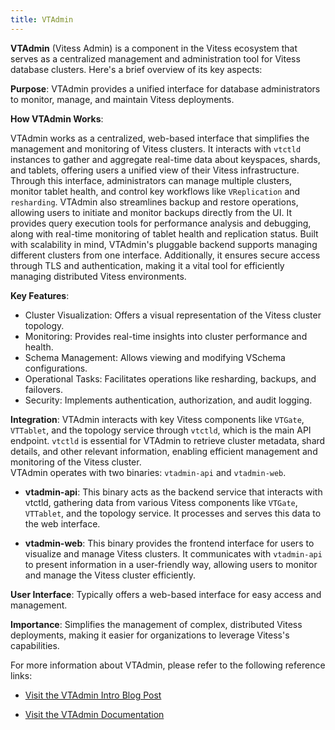 ```yaml
---
title: VTAdmin
---
```


**VTAdmin** (Vitess Admin) is a component in the Vitess ecosystem that serves as a centralized management and administration tool for Vitess database clusters. Here's a brief overview of its key aspects:

 **Purpose**: VTAdmin provides a unified interface for database administrators to monitor, manage, and maintain Vitess deployments.

**How VTAdmin Works**:  

VTAdmin works as a centralized, web-based interface that simplifies the management and monitoring of Vitess clusters. It interacts with `vtctld` instances to gather and aggregate real-time data about keyspaces, shards, and tablets, offering users a unified view of their Vitess infrastructure. Through this interface, administrators can manage multiple clusters, monitor tablet health, and control key workflows like `VReplication` and `resharding`. VTAdmin also streamlines backup and restore operations, allowing users to initiate and monitor backups directly from the UI. It provides query execution tools for performance analysis and debugging, along with real-time monitoring of tablet health and replication status. Built with scalability in mind, VTAdmin's pluggable backend supports managing different clusters from one interface. Additionally, it ensures secure access through TLS and authentication, making it a vital tool for efficiently managing distributed Vitess environments.

**Key Features**:

  * Cluster Visualization: Offers a visual representation of the Vitess cluster topology.
  * Monitoring: Provides real-time insights into cluster performance and health.
  * Schema Management: Allows viewing and modifying VSchema configurations.
  * Operational Tasks: Facilitates operations like resharding, backups, and failovers.
  * Security: Implements authentication, authorization, and audit logging.

**Integration**: VTAdmin interacts with key Vitess components like `VTGate`, `VTTablet`, and the topology service through `vtctld`, which is the main API endpoint. `vtctld` is essential for VTAdmin to retrieve cluster metadata, shard details, and other relevant information, enabling efficient management and monitoring of the Vitess cluster.  
VTAdmin operates with two binaries: `vtadmin-api` and `vtadmin-web`.

  * **vtadmin-api**: This binary acts as the backend service that interacts with vtctld, gathering data from various Vitess components like `VTGate`, `VTTablet`, and the topology service. It processes and serves this data to the web interface.
 
  * **vtadmin-web**: This binary provides the frontend interface for users to visualize and manage Vitess clusters. It communicates with `vtadmin-api` to present information in a user-friendly way, allowing users to monitor and manage the Vitess cluster efficiently.

**User Interface**: Typically offers a web-based interface for easy access and management.

**Importance**: Simplifies the management of complex, distributed Vitess deployments, making it easier for organizations to leverage Vitess's capabilities.

For more information about VTAdmin, please refer to the following reference links:

* [Visit the VTAdmin Intro Blog Post](https://vitess.io/blog/2022-12-05-vtadmin-intro/ "VTAdmin Intro Blog Post")

* [Visit the VTAdmin Documentation](https://vitess.io/docs/21.0/reference/vtadmin/ "VTAdmin Reference")
